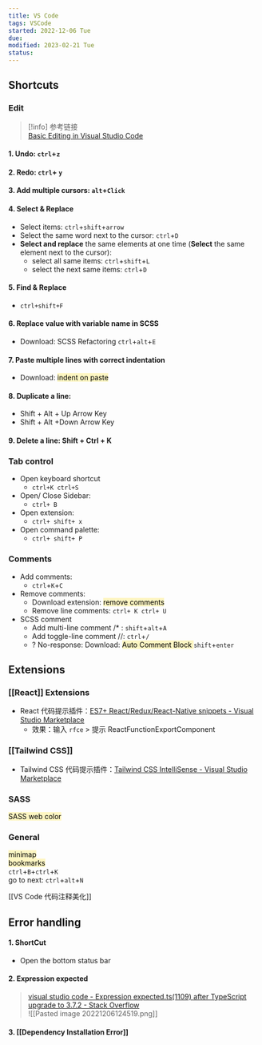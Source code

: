 ```yaml
---
title: VS Code
tags: VSCode
started: 2022-12-06 Tue
due:
modified: 2023-02-21 Tue
status:
---
```

## Shortcuts
### Edit

> [!info] 参考链接  
[Basic Editing in Visual Studio Code](https://code.visualstudio.com/docs/editor/codebasics#_find-and-replace)

#### 1. Undo: `ctrl`+`z`
#### 2. Redo: `ctrl`+ `y`
#### 3. Add multiple cursors: `alt`+`Click`
#### 4. Select & Replace
- Select items: `ctrl`+`shift`+`arrow`
- Select the same word next to the cursor: `ctrl`+`D`
- **Select and replace** the same elements at one time (**Select** the same element next to the cursor): 
	- select all same items: `ctrl`+`shift`+`L`
	- select the next same items: `ctrl`+`D`
#### 5. Find & Replace
- `ctrl+shift+F`
#### 6. Replace value with variable name in SCSS
- Download: SCSS Refactoring `ctrl`+`alt`+`E`
#### 7. Paste multiple lines with correct indentation
- Download: <mark style="background: #FFF3A3A6;">indent on paste</mark>
#### 8. Duplicate a line: 
   - Shift + Alt + Up Arrow Key 
   - Shift + Alt +Down Arrow Key
#### 9. Delete a line: Shift + Ctrl + K
### Tab control
- Open keyboard shortcut
   - `ctrl+K ctrl+S`
- Open/ Close Sidebar: 
   - `ctrl+ B`
- Open extension: 
   - `ctrl+ shift+ x`
- Open command palette:
   - `ctrl+ shift+ P`
### Comments
- Add comments:
   - `ctrl`+`K`+`C`
- Remove comments:
   - Download extension: <mark style="background: #FFF3A3A6;">remove comments</mark>
   - Remove line comments: `ctrl+ K ctrl+ U`
- SCSS comment
   - Add multi-line comment /* : `shift`+`alt`+`A`
   - Add toggle-line comment //: `ctrl`+`/`
   - ? No-response: Download: <mark style="background: #FFF3A3A6;">Auto Comment Block </mark>`shift`+`enter`
## Extensions
### [[React]] Extensions
- React 代码提示插件：[ES7+ React/Redux/React-Native snippets - Visual Studio Marketplace](https://marketplace.visualstudio.com/items?itemName=dsznajder.es7-react-js-snippets)
	- 效果：输入 `rfce` > 提示 ReactFunctionExportComponent
### [[Tailwind CSS]]
- Tailwind CSS 代码提示插件：[Tailwind CSS IntelliSense - Visual Studio Marketplace](https://marketplace.visualstudio.com/items?itemName=bradlc.vscode-tailwindcss)
### SASS
<mark style="background: #FFF3A3A6;">SASS web color</mark>
### General
<mark style="background: #FFF3A3A6;">minimap</mark>  
<mark style="background: #FFF3A3A6;">bookmarks</mark>  
   `ctrl`+`B`+`ctrl`+`K`  
   go to next: `ctrl`+`alt`+`N`

[[VS Code 代码注释美化]]
## Error handling
#### 1. ShortCut
- Open the bottom status bar
#### 2. Expression expected
>[visual studio code - Expression expected.ts(1109) after TypeScript upgrade to 3.7.2 - Stack Overflow](https://stackoverflow.com/questions/58820889/expression-expected-ts1109-after-typescript-upgrade-to-3-7-2)  
![[Pasted image 20221206124519.png]]

#### 3. [[Dependency Installation Error]]




